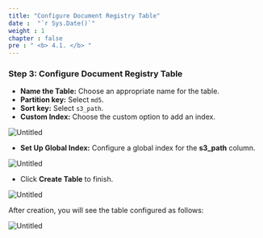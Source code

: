 ```yaml
---
title: "Configure Document Registry Table"
date :  "`r Sys.Date()`" 
weight : 1
chapter : false
pre : " <b> 4.1. </b> "
---
```


### Step 3: Configure Document Registry Table

- **Name the Table:** Choose an appropriate name for the table.
- **Partition key:** Select `md5`.
- **Sort key:** Select `s3_path`.
- **Custom Index:** Choose the custom option to add an index.

![Untitled](/images/DynamoDB%207bb0aac147b1441cbce819e31ceff35d/Untitled%201.png)

- **Set Up Global Index:** Configure a global index for the **s3_path** column.

![Untitled](/images/DynamoDB%207bb0aac147b1441cbce819e31ceff35d/Untitled%202.png)

- Click **Create Table** to finish.

![Untitled](/images/DynamoDB%207bb0aac147b1441cbce819e31ceff35d/Untitled%203.png)

After creation, you will see the table configured as follows:

![Untitled](/images/DynamoDB%207bb0aac147b1441cbce819e31ceff35d/Untitled%204.png)